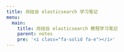 ```yaml
---
title: 尚硅谷 elasticsearch 学习笔记
menu:
  main:
    title: 尚硅谷 elasticsearch 教程学习笔记
    parent: notes
    pre: '<i class="fa-solid fa-e"></i>'
---
```


